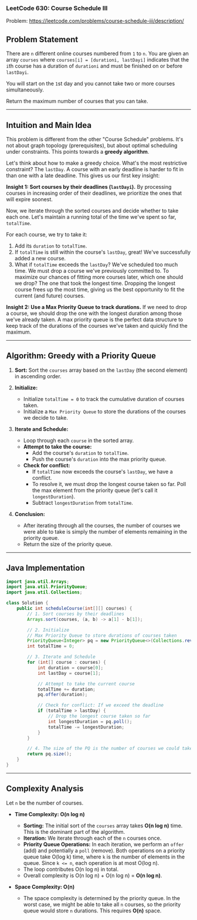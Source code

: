 ### LeetCode 630: Course Schedule III
Problem: https://leetcode.com/problems/course-schedule-iii/description/

## Problem Statement

There are `n` different online courses numbered from `1` to `n`. You are given an array `courses` where `courses[i] = [durationi, lastDayi]` indicates that the `i`th course has a duration of `durationi` and must be finished on or before `lastDayi`.

You will start on the `1`st day and you cannot take two or more courses simultaneously.

Return the maximum number of courses that you can take.

---

## Intuition and Main Idea

This problem is different from the other "Course Schedule" problems. It's not about graph topology (prerequisites), but about optimal scheduling under constraints. This points towards a **greedy algorithm**.

Let's think about how to make a greedy choice. What's the most restrictive constraint? The `lastDay`. A course with an early deadline is harder to fit in than one with a late deadline. This gives us our first key insight:

**Insight 1: Sort courses by their deadlines (`lastDayi`).**
By processing courses in increasing order of their deadlines, we prioritize the ones that will expire soonest.

Now, we iterate through the sorted courses and decide whether to take each one. Let's maintain a running total of the time we've spent so far, `totalTime`.

For each course, we try to take it:
1.  Add its `duration` to `totalTime`.
2.  If `totalTime` is still within the course's `lastDay`, great! We've successfully added a new course.
3.  What if `totalTime` exceeds the `lastDay`? We've scheduled too much time. We must drop a course we've previously committed to. To maximize our chances of fitting more courses later, which one should we drop? The one that took the longest time. Dropping the longest course frees up the most time, giving us the best opportunity to fit the current (and future) courses.

**Insight 2: Use a Max Priority Queue to track durations.**
If we need to drop a course, we should drop the one with the longest duration among those we've already taken. A max priority queue is the perfect data structure to keep track of the durations of the courses we've taken and quickly find the maximum.

---

## Algorithm: Greedy with a Priority Queue

1.  **Sort:** Sort the `courses` array based on the `lastDay` (the second element) in ascending order.

2.  **Initialize:**
    *   Initialize `totalTime = 0` to track the cumulative duration of courses taken.
    *   Initialize a `Max Priority Queue` to store the durations of the courses we decide to take.

3.  **Iterate and Schedule:**
    *   Loop through each `course` in the sorted array.
    *   **Attempt to take the course:**
        *   Add the course's `duration` to `totalTime`.
        *   Push the course's `duration` into the max priority queue.
    *   **Check for conflict:**
        *   If `totalTime` now exceeds the course's `lastDay`, we have a conflict.
        *   To resolve it, we must drop the longest course taken so far. Poll the max element from the priority queue (let's call it `longestDuration`).
        *   Subtract `longestDuration` from `totalTime`.

4.  **Conclusion:**
    *   After iterating through all the courses, the number of courses we were able to take is simply the number of elements remaining in the priority queue.
    *   Return the size of the priority queue.

---

## Java Implementation

```java
import java.util.Arrays;
import java.util.PriorityQueue;
import java.util.Collections;

class Solution {
    public int scheduleCourse(int[][] courses) {
        // 1. Sort courses by their deadlines
        Arrays.sort(courses, (a, b) -> a[1] - b[1]);

        // 2. Initialize
        // Max Priority Queue to store durations of courses taken
        PriorityQueue<Integer> pq = new PriorityQueue<>(Collections.reverseOrder());
        int totalTime = 0;

        // 3. Iterate and Schedule
        for (int[] course : courses) {
            int duration = course[0];
            int lastDay = course[1];

            // Attempt to take the current course
            totalTime += duration;
            pq.offer(duration);

            // Check for conflict: If we exceed the deadline
            if (totalTime > lastDay) {
                // Drop the longest course taken so far
                int longestDuration = pq.poll();
                totalTime -= longestDuration;
            }
        }

        // 4. The size of the PQ is the number of courses we could take
        return pq.size();
    }
}
```

---

## Complexity Analysis

Let `n` be the number of courses.

*   **Time Complexity: O(n log n)**
    *   **Sorting:** The initial sort of the `courses` array takes **O(n log n)** time. This is the dominant part of the algorithm.
    *   **Iteration:** We iterate through each of the `n` courses once.
    *   **Priority Queue Operations:** In each iteration, we perform an `offer` (add) and potentially a `poll` (remove). Both operations on a priority queue take O(log k) time, where `k` is the number of elements in the queue. Since `k <= n`, each operation is at most O(log n).
    *   The loop contributes O(n log n) in total.
    *   Overall complexity is O(n log n) + O(n log n) = **O(n log n)**.

*   **Space Complexity: O(n)**
    *   The space complexity is determined by the priority queue. In the worst case, we might be able to take all `n` courses, so the priority queue would store `n` durations. This requires **O(n)** space.
